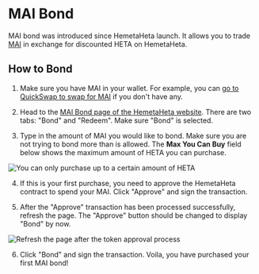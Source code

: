 # MAI Bond

MAI bond was introduced since HemetaHeta launch. It allows you to trade [MAI](https://www.coingecko.com/en/coins/dai) in exchange for discounted HETA on HemetaHeta.

## How to Bond

1. Make sure you have MAI in your wallet. For example, you can [go to QuickSwap to swap for MAI](https://app.sushi.com/swap?inputCurrency=&outputCurrency=0x6b175474e89094c44da98b954eedeac495271d0f) if you don't have any.

2. Head to the [MAI Bond page of the HemetaHeta website](https://app.hemetaheta.finance/#/bonds/dai). There are two tabs: "Bond" and "Redeem". Make sure "Bond" is selected.

3. Type in the amount of MAI you would like to bond. Make sure you are not trying to bond more than is allowed. The **Max You Can Buy** field below shows the maximum amount of HETA you can purchase.

![You can only purchase up to a certain amount of HETA](../../.gitbook/assets/max_you_can_buy.png)

4. If this is your first purchase, you need to approve the HemetaHeta contract to spend your MAI. Click "Approve" and sign the transaction.

5. After the "Approve" transaction has been processed successfully, refresh the page. The "Approve" button should be changed to display "Bond" by now.

![Refresh the page after the token approval process](../../.gitbook/assets/bond_dai_refresh%20%281%29.png)

6. Click "Bond" and sign the transaction. Voila, you have purchased your first MAI bond!


